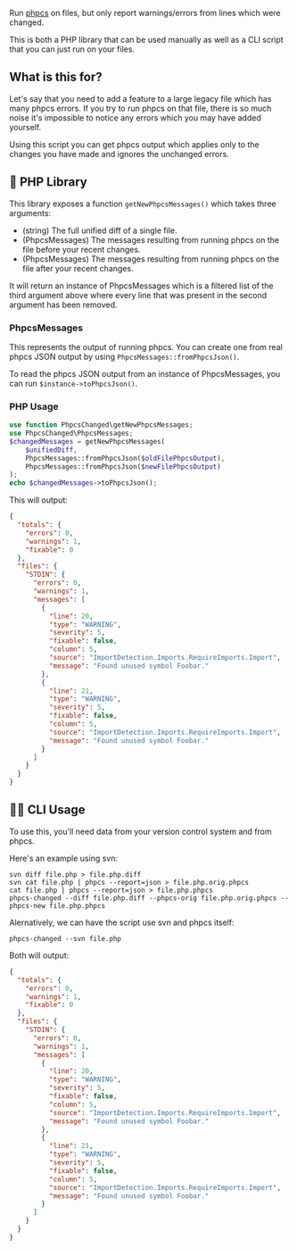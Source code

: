 Run [phpcs](https://github.com/squizlabs/PHP_CodeSniffer) on files, but only report warnings/errors from lines which were changed.

This is both a PHP library that can be used manually as well as a CLI script that you can just run on your files.

## What is this for?

Let's say that you need to add a feature to a large legacy file which has many phpcs errors. If you try to run phpcs on that file, there is so much noise it's impossible to notice any errors which you may have added yourself.

Using this script you can get phpcs output which applies only to the changes you have made and ignores the unchanged errors.

## 🐘 PHP Library

This library exposes a function `getNewPhpcsMessages()` which takes three arguments:

- (string) The full unified diff of a single file.
- (PhpcsMessages) The messages resulting from running phpcs on the file before your recent changes.
- (PhpcsMessages) The messages resulting from running phpcs on the file after your recent changes.

It will return an instance of PhpcsMessages which is a filtered list of the third argument above where every line that was present in the second argument has been removed.

### PhpcsMessages

This represents the output of running phpcs. You can create one from real phpcs JSON output by using `PhpcsMessages::fromPhpcsJson()`.

To read the phpcs JSON output from an instance of PhpcsMessages, you can run `$instance->toPhpcsJson()`.

### PHP Usage

```php
use function PhpcsChanged\getNewPhpcsMessages;
use PhpcsChanged\PhpcsMessages;
$changedMessages = getNewPhpcsMessages(
	$unifiedDiff,
	PhpcsMessages::fromPhpcsJson($oldFilePhpcsOutput),
	PhpcsMessages::fromPhpcsJson($newFilePhpcsOutput)
);
echo $changedMessages->toPhpcsJson();
```

This will output:

```json
{
  "totals": {
    "errors": 0,
    "warnings": 1,
    "fixable": 0
  },
  "files": {
    "STDIN": {
      "errors": 0,
      "warnings": 1,
      "messages": [
        {
          "line": 20,
          "type": "WARNING",
          "severity": 5,
          "fixable": false,
          "column": 5,
          "source": "ImportDetection.Imports.RequireImports.Import",
          "message": "Found unused symbol Foobar."
        },
        {
          "line": 21,
          "type": "WARNING",
          "severity": 5,
          "fixable": false,
          "column": 5,
          "source": "ImportDetection.Imports.RequireImports.Import",
          "message": "Found unused symbol Foobar."
        }
      ]
    }
  }
}
```

## 👩‍💻 CLI Usage

To use this, you'll need data from your version control system and from phpcs.

Here's an example using svn:

```
svn diff file.php > file.php.diff
svn cat file.php | phpcs --report=json > file.php.orig.phpcs
cat file.php | phpcs --report=json > file.php.phpcs
phpcs-changed --diff file.php.diff --phpcs-orig file.php.orig.phpcs --phpcs-new file.php.phpcs
```

Alernatively, we can have the script use svn and phpcs itself:

```
phpcs-changed --svn file.php
```

Both will output:

```json
{
  "totals": {
    "errors": 0,
    "warnings": 1,
    "fixable": 0
  },
  "files": {
    "STDIN": {
      "errors": 0,
      "warnings": 1,
      "messages": [
        {
          "line": 20,
          "type": "WARNING",
          "severity": 5,
          "fixable": false,
          "column": 5,
          "source": "ImportDetection.Imports.RequireImports.Import",
          "message": "Found unused symbol Foobar."
        },
        {
          "line": 21,
          "type": "WARNING",
          "severity": 5,
          "fixable": false,
          "column": 5,
          "source": "ImportDetection.Imports.RequireImports.Import",
          "message": "Found unused symbol Foobar."
        }
      ]
    }
  }
}
```
